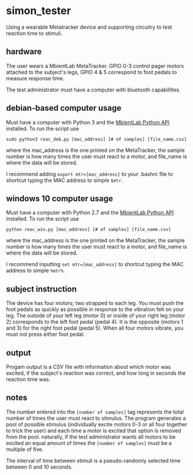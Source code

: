# simon_tester
Using a wearable Metatracker device and supporting circuitry to test reaction time to stimuli.

## hardware
The user wears a MbientLab MetaTracker. GPIO 0-3 control pager motors attached to the subject's legs, GPIO 4 & 5 correspond to foot pedals to measure response time.

The test administrator must have a computer with bluetooth capabililtes.

## debian-based computer usage
Must have a  computer with Python 3 and the [MbientLab Python API](https://mbientlab.com/tutorials/PyLinux.html#metawear) installed. To run the script use

`sudo python3 reac_deb.py [mac_address] [# of samples] [file_name.csv]` 

where the mac_address is the one printed on the MetaTracker, the sample number is how many times the user must react to a motor, and file_name is where the data will be stored.

I recommend adding `export mtr=[mac_address]` to your .bashrc file to shortcut typing the MAC address to simple `$mtr`.

## windows 10 computer usage 

Must have a computer with Python 2.7 and the [MbientLab Python API](https://mbientlab.com/tutorials/PyWindows.html) installed. To run the script use

`python reac_win.py [mac_address] [# of samples] [file_name.csv]` 

where the mac_address is the one printed on the MetaTracker, the sample number is how many times the user must react to a motor, and file_name is where the data will be stored.

I recommend inputting `set mtr=[mac_address]` to shortcut typing the MAC address to simple `%mtr%`.

## subject instruction

The device has four motors; two strapped to each leg. You must push the foot pedals as quickly as possible in response to the vibration felt on your leg. The outside of your left leg (motor 0) or inside of your right leg (motor 2) corresponds to the left foot pedal (pedal 4). It is the opposite (motors 1 and 3) for the right foot pedal (pedal 5). When all four motors vibrate, you must not press either foot pedal.

## output

Progam output is a CSV file with information about which motor was excited, if the subject's reaction was correct, and how long in seconds the reaction time was.

## notes

The number entered into the `[number of samples]` tag represents the total number of times the user must react to stimulus. The program generates a pool of possible stimulus (individually excite motors 0-3 or all four together to trick the user) and each time a motor is excited that option is removed from the pool. naturally, if the test administrator wants all motors to be excited an equal amount of times the `[number of samples]` must be a multiple of five.

The interval of time between stimuli is a pseudo-randomly selected time between 0 and 10 seconds.
